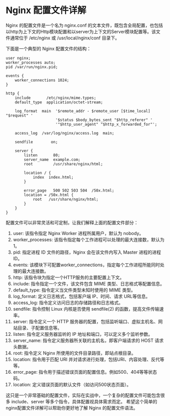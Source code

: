 # Nginx 配置文件详解

Nginx 的配置文件是一个名为 nginx.conf 的文本文件，既包含全局配置，也包括以http为上下文的Http模块配置和以server为上下文的Server模块配置等。该文件通常位于 /etc/nginx 或 /usr/local/nginx/conf 目录下。

下面是一个典型的 Nginx 配置文件的结构：

```
user nginx;
worker_processes auto;
pid /var/run/nginx.pid;

events {
    worker_connections 1024;
}

http {
    include       /etc/nginx/mime.types;
    default_type  application/octet-stream;

    log_format  main  '$remote_addr - $remote_user [$time_local] "$request" '
                      '$status $body_bytes_sent "$http_referer" '
                      '"$http_user_agent" "$http_x_forwarded_for"';

    access_log  /var/log/nginx/access.log  main;

    sendfile        on;

    server {
        listen       80;
        server_name  example.com;
        root         /usr/share/nginx/html;

        location / {
            index  index.html;
        }

        error_page   500 502 503 504  /50x.html;
        location = /50x.html {
            root   /usr/share/nginx/html;
        }
    }
}
```

配置文件可以非常灵活和可定制，让我们解释上面的配置文件部分：

1. user: 该指令指定 Nginx Worker 进程所属用户，默认为 nobody。
2. worker_processes: 该指令指定每个工作进程可以处理的最大连接数，默认为 1。
3. pid: 指定进程 ID 文件的路径，Nginx 会在该文件内写入 Master 进程的进程 ID。
4. events: 该模块下可配置worker_connections，指定每个工作进程所能同时处理的最大连接数。
5. http: 该指令块为指定一个HTTP服务的主要配置上下文。
6. include: 指令指定一个文件，该文件包含 MIME 类型、日志格式等配置信息。
7. default_type: 指令定义当文件类型未知时使用的 MIME 类型。
8. log_format: 定义日志格式，包括客户端 IP、时间、请求 URL等信息。
9. access_log: 指令定义访问日志的存储路径和日志格式。
10. sendfile: 指令控制 Linux 内核是否使用 sendfile(2) 的函数，提高文件传输速率。
11. server: 指令定义一个 HTTP 服务器的配置，包括监听端口、虚拟主机名、网站目录、子配置信息等。
12. listen: 指令定义服务器监听的 IP 地址和端口，可以定义多个监听参数。
13. server_name: 指令定义服务器所关联的主机名，即客户端请求的 HOST 请求头数据。
14. root: 指令定义 Nginx 所使用的文件目录路径，即站点根目录。
15. location: 指令用于匹配 URI 并对请求进行处理，包括URI、内容处理、反代等等。
16. error_page: 指令用于描述错误页面的配置信息。例如500、404等等状态码。
17. location: 定义错误页面的默认文件（如访问500状态页面）。

这只是一个非常基础的配置文件，实际在实战中，一个复杂的配置文件可能包含很多 include、server 等多个指令，具体配置视具体需求而定。 希望这个简单的nginx配置文件详解可以帮助你更好地了解 Nginx 的配置文件语法。
